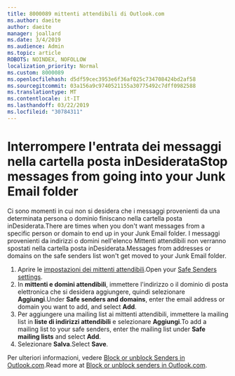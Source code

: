 ```yaml
---
title: 8000089 mittenti attendibili di Outlook.com
ms.author: daeite
author: daeite
manager: joallard
ms.date: 3/4/2019
ms.audience: Admin
ms.topic: article
ROBOTS: NOINDEX, NOFOLLOW
localization_priority: Normal
ms.custom: 8000089
ms.openlocfilehash: d5df59cec3953e6f36af025c734708424bd2af58
ms.sourcegitcommit: 03a156a9c9740521155a30775492c7dff0982588
ms.translationtype: MT
ms.contentlocale: it-IT
ms.lasthandoff: 03/22/2019
ms.locfileid: "30784311"
---
```

# <a name="stop-messages-from-going-into-your-junk-email-folder"></a><span data-ttu-id="bac77-102">Interrompere l'entrata dei messaggi nella cartella posta inDesiderata</span><span class="sxs-lookup"><span data-stu-id="bac77-102">Stop messages from going into your Junk Email folder</span></span>

<span data-ttu-id="bac77-103">Ci sono momenti in cui non si desidera che i messaggi provenienti da una determinata persona o dominio finiscano nella cartella posta inDesiderata.</span><span class="sxs-lookup"><span data-stu-id="bac77-103">There are times when you don't want messages from a specific person or domain to end up in your Junk Email folder.</span></span> <span data-ttu-id="bac77-104">I messaggi provenienti da indirizzi o domini nell'elenco Mittenti attendibili non verranno spostati nella cartella posta inDesiderata.</span><span class="sxs-lookup"><span data-stu-id="bac77-104">Messages from addresses or domains on the safe senders list won't get moved to your Junk Email folder.</span></span>

1. <span data-ttu-id="bac77-105">Aprire le [impostazioni dei mittenti attendibili](https://go.microsoft.com/fwlink/?linkid=2035804).</span><span class="sxs-lookup"><span data-stu-id="bac77-105">Open your [Safe Senders settings](https://go.microsoft.com/fwlink/?linkid=2035804).</span></span>
2. <span data-ttu-id="bac77-106">In **mittenti e domini attendibili**, immettere l'indirizzo o il dominio di posta elettronica che si desidera aggiungere, quindi selezionare **Aggiungi**.</span><span class="sxs-lookup"><span data-stu-id="bac77-106">Under **Safe senders and domains**, enter the email address or domain you want to add, and select **Add**.</span></span>
3. <span data-ttu-id="bac77-107">Per aggiungere una mailing list ai mittenti attendibili, immettere la mailing list in **liste di indirizzi attendibili** e selezionare **Aggiungi**.</span><span class="sxs-lookup"><span data-stu-id="bac77-107">To add a mailing list to your safe senders, enter the mailing list under **Safe mailing lists** and select **Add**.</span></span>
4. <span data-ttu-id="bac77-108">Selezionare **Salva**.</span><span class="sxs-lookup"><span data-stu-id="bac77-108">Select **Save**.</span></span>

<span data-ttu-id="bac77-109">Per ulteriori informazioni, vedere [Block or unblock Senders in Outlook.com](https://support.office.com/article/afba1c94-77bb-4f50-8b85-057cf52f4d5e).</span><span class="sxs-lookup"><span data-stu-id="bac77-109">Read more at [Block or unblock senders in Outlook.com](https://support.office.com/article/afba1c94-77bb-4f50-8b85-057cf52f4d5e).</span></span>